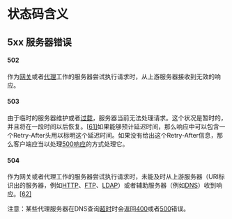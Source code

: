 # 状态码含义

## 5xx 服务器错误

#### 502

作为[网关](https://zh.wikipedia.org/wiki/网关)或者[代理](https://zh.wikipedia.org/wiki/代理服务器)工作的服务器尝试执行请求时，从上游服务器接收到无效的响应。



#### 503

由于临时的服务器维护或者[过载](https://zh.wikipedia.org/wiki/過載)，服务器当前无法处理请求。这个状况是暂时的，并且将在一段时间以后恢复。[[61\]](https://zh.wikipedia.org/wiki/HTTP状态码#cite_note-61)如果能够预计延迟时间，那么响应中可以包含一个Retry-After头用以标明这个延迟时间。如果没有给出这个Retry-After信息，那么客户端应当以处理[500响应](https://zh.wikipedia.org/w/index.php?title=500_Internal_Error&action=edit&redlink=1)的方式处理它。



#### 504

作为网关或者代理工作的服务器尝试执行请求时，未能及时从上游服务器（URI标识出的服务器，例如[HTTP](https://zh.wikipedia.org/wiki/HTTP)、[FTP](https://zh.wikipedia.org/wiki/FTP)、[LDAP](https://zh.wikipedia.org/wiki/LDAP)）或者辅助服务器（例如[DNS](https://zh.wikipedia.org/wiki/DNS)）收到响应。[[62\]](https://zh.wikipedia.org/wiki/HTTP状态码#cite_note-62)

注意：某些代理服务器在DNS查询[超时](https://zh.wikipedia.org/w/index.php?title=超时&action=edit&redlink=1)时会返回[400](https://zh.wikipedia.org/wiki/HTTP状态码#400)或者[500](https://zh.wikipedia.org/wiki/HTTP状态码#500)错误。




